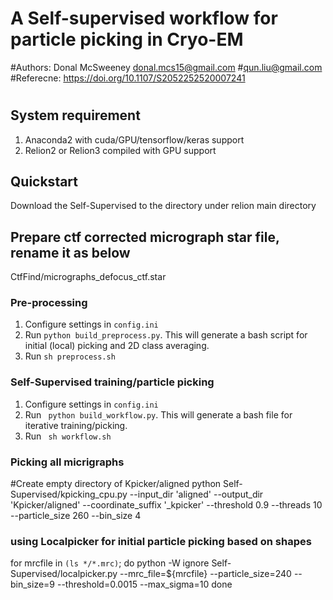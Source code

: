 # A Self-supervised workflow for particle picking in Cryo-EM
#Authors: Donal McSweeney donal.mcs15@gmail.com 
#qun.liu@gmail.com
#Referecne:  https://doi.org/10.1107/S2052252520007241
# 

## System requirement
1. Anaconda2 with cuda/GPU/tensorflow/keras support
2. Relion2 or Relion3 compiled with GPU support

## Quickstart
Download the Self-Supervised to the directory under relion main directory

## Prepare ctf corrected micrograph star file, rename it as below
CtfFind/micrographs_defocus_ctf.star

### Pre-processing
1) Configure settings in `config.ini`
2) Run `python build_preprocess.py`. This will generate a bash script for initial (local) picking and 2D class averaging.
3) Run `sh preprocess.sh`

### Self-Supervised training/particle picking
1) Configure settings in `config.ini`
2) Run <code> python build_workflow.py</code>. This will generate a bash file for iterative training/picking.
3) Run <code> sh workflow.sh</code>

### Picking all micrigraphs
#Create empty directory of Kpicker/aligned
python Self-Supervised/kpicking_cpu.py --input_dir 'aligned' --output_dir 'Kpicker/aligned' --coordinate_suffix '_kpicker' --threshold 0.9  --threads 10 --particle_size 260  --bin_size 4

### using Localpicker for initial particle picking based on shapes
for mrcfile in `(ls */*.mrc)`; do 
python -W ignore Self-Supervised/localpicker.py  --mrc_file=${mrcfile} --particle_size=240 --bin_size=9  --threshold=0.0015 --max_sigma=10
done 

